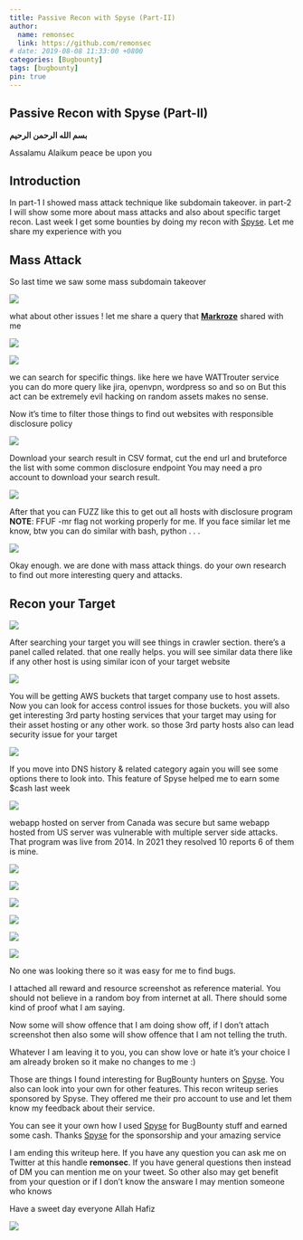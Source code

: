 ```yaml
---
title: Passive Recon with Spyse (Part-II)
author:
  name: remonsec
  link: https://github.com/remonsec
# date: 2019-08-08 11:33:00 +0800
categories: [Bugbounty]
tags: [bugbounty]
pin: true
---
```


## Passive Recon with Spyse (Part-II)

**بسم الله الرحمن الرحيم**

Assalamu Alaikum
peace be upon you

## Introduction

In part-1 I showed mass attack technique like subdomain takeover. in part-2 I will show some more about mass attacks and also about specific target recon. Last week I get some bounties by doing my recon with [Spyse](https://medium.com/u/943b150c124e?source=post_page-----3d6bce47365-----------------------------------). Let me share my experience with you

## Mass Attack

So last time we saw some mass subdomain takeover

[![](https://i.postimg.cc/x8Rmfm5q/0-T9-Xw-Bh-Ms-JCJAJSI.png)](https://postimg.cc/CnR5JzWV)

what about other issues ! let me share a query that [**Markroze**](https://twitter.com/_markroze) shared with me

![](https://cdn-images-1.medium.com/max/2718/1*RUHHhy-C84XCbaVW9zcEnw.png)

![](https://cdn-images-1.medium.com/max/2716/1*ZTkFR3m5W8_7MqmNICwaiQ.png)

we can search for specific things. like here we have WATTrouter service you can do more query like jira, openvpn, wordpress so and so on
But this act can be extremely evil hacking on random assets makes no sense.

Now it’s time to filter those things to find out websites with responsible disclosure policy

![](https://cdn-images-1.medium.com/max/2000/1*boQZr5Ot155F-N3th4WIOg.png)

Download your search result in CSV format, cut the end url and bruteforce the list with some common disclosure endpoint 
You may need a pro account to download your search result.

![](https://cdn-images-1.medium.com/max/2384/1*PVjOMV5DlXdxgb93t_YyDQ.png)

After that you can FUZZ like this to get out all hosts with disclosure program
**NOTE**: FFUF -mr flag not working properly for me. If you face similar let me know, btw you can do similar with bash, python . . .

![](https://cdn-images-1.medium.com/max/2000/1*H8BxeY_dhe3XWJgfbITrcQ.png)

Okay enough. we are done with mass attack things. do your own research to find out more interesting query and attacks.

## Recon your Target

![](https://cdn-images-1.medium.com/max/2000/1*m1NH5uG5ic86rhaewgzHuA.png)

After searching your target you will see things in crawler section. there’s a panel called related. that one really helps. you will see similar data there like if any other host is using similar icon of your target website

![](https://cdn-images-1.medium.com/max/2196/1*LJqEgauOEgAUqglKXT1GbA.jpeg)

You will be getting AWS buckets that target company use to host assets. Now you can look for access control issues for those buckets. you will also get interesting 3rd party hosting services that your target may using for their asset hosting or any other work. so those 3rd party hosts also can lead security issue for your target

![](https://cdn-images-1.medium.com/max/2000/1*0wehjS7wAqpZQhQ3dzTr4g.png)

If you move into DNS history & related category again you will see some options there to look into. This feature of Spyse helped me to earn some $cash last week

![](https://cdn-images-1.medium.com/max/2000/1*ggboRCNC1pPWXBlG03jlaA.jpeg)

webapp hosted on server from Canada was secure but same webapp hosted from US server was vulnerable with multiple server side attacks. 
That program was live from 2014. In 2021 they resolved 10 reports 6 of them is mine.

![](https://cdn-images-1.medium.com/max/2000/0*rZePHnRuXQP3Ro2A)

![](https://cdn-images-1.medium.com/max/2000/0*kzSpkUpZzxo4R6f8)

![](https://cdn-images-1.medium.com/max/2000/0*8tjTO4R6KBi073H8)

![](https://cdn-images-1.medium.com/max/2000/0*Z1MzMU7Eb9Dfncfw)

![](https://cdn-images-1.medium.com/max/2000/0*2LVAq6mNdtYZalY2)

![](https://cdn-images-1.medium.com/max/2000/0*960RGfz4RFyFipFd)

No one was looking there so it was easy for me to find bugs.

I attached all reward and resource screenshot as reference material. 
You should not believe in a random boy from internet at all. 
There should some kind of proof what I am saying.
 
Now some will show offence that I am doing show off, if I don’t attach screenshot then also some will show offence that I am not telling the truth.

Whatever I am leaving it to you, you can show love or hate it’s your choice I am already broken so it make no changes to me :)

Those are things I found interesting for BugBounty hunters on [Spyse](https://medium.com/u/943b150c124e?source=post_page-----3d6bce47365-----------------------------------). You also can look into your own for other features. This recon writeup series sponsored by Spyse. They offered me their pro account to use and let them know my feedback about their service.

You can see it your own how I used [Spyse](https://medium.com/u/943b150c124e?source=post_page-----3d6bce47365-----------------------------------) for BugBounty stuff and earned some cash. Thanks [Spyse](https://medium.com/u/943b150c124e?source=post_page-----3d6bce47365-----------------------------------) for the sponsorship and your amazing service

I am ending this writeup here. If you have any question you can ask me on Twitter at this handle **remonsec**. If you have general questions then instead of DM you can mention me on your tweet. So other also may get benefit from your question or if I don’t know the answare I may mention someone who knows

Have a sweet day everyone
Allah Hafiz

![](https://cdn-images-1.medium.com/max/2000/1*WVOxP0DnLiD8LpLty3NJXQ.jpeg)
